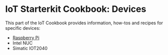 # IoT Starterkit Cookbook: **Devices**

This part of the IoT Cookbook provides information, how-tos and recipes for specific devices:

* [Raspberry Pi](pi)
* Intel NUC
* Simatic IOT2040
